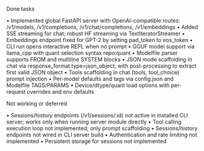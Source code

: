 Done tasks

• Implemented global FastAPI server with OpenAI-compatible routes: /v1/models, /v1/completions, /v1/chat/completions, /v1/embeddings
• Added SSE streaming for chat; robust HF streaming via TextIteratorStreamer
• Embeddings endpoint fixed for GPT-2 by setting pad_token to eos_token
• CLI run opens interactive REPL when no prompt
• GGUF model support via llama_cpp with quant selection syntax repo:quant
• Modelfile parser supports FROM and multiline SYSTEM blocks
• JSON mode scaffolding in chat via response_format.type=json_object, with post-processing to extract first valid JSON object
• Tools scaffolding in chat (tools, tool_choice) prompt injection
• Per-model defaults and tags via config.json and Modelfile TAGS/PARAMS
• Device/dtype/quant load options with per-request overrides and env defaults

Not working or deferred

• Sessions/history endpoints (/v1/sessions/:id) not active in installed CLI server; works only when running server module directly
• Tool calling execution loop not implemented; only prompt scaffolding
• Sessions/history endpoints not wired in CLI server build
• Authentication and rate limiting not implemented
• Persistent storage for sessions not implemented
